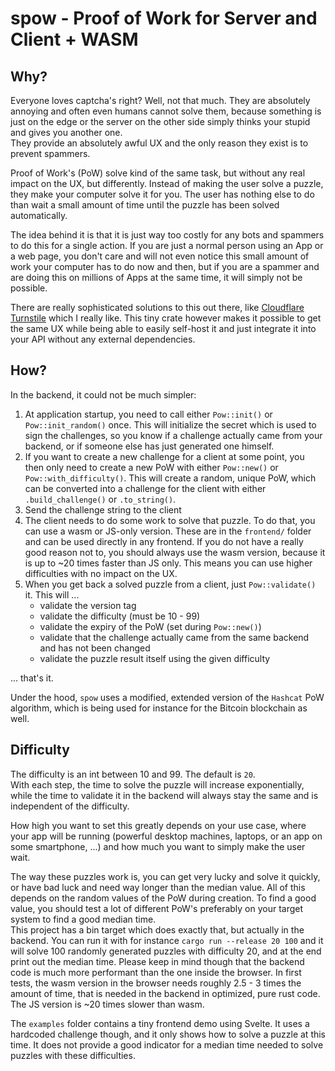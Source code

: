 # spow - Proof of Work for Server and Client + WASM

## Why?

Everyone loves captcha's right? Well, not that much. They are absolutely annoying and often
even humans cannot solve them, because something is just on the edge or the server on the
other side simply thinks your stupid and gives you another one.  
They provide an absolutely awful UX and the only reason they exist is to prevent spammers.

Proof of Work's (PoW) solve kind of the same task, but without any real impact on the UX, but
differently. Instead of making the user solve a puzzle, they make your computer solve it
for you. The user has nothing else to do than wait a small amount of time until the puzzle
has been solved automatically.

The idea behind it is that it is just way too costly for any bots and spammers to do this 
for a single action. If you are just a normal person using an App or a web page, you don't 
care and will not even notice this small amount of work your computer has to do now
and then, but if you are a spammer and are doing this on millions of Apps at the same time,
it will simply not be possible.

There are really sophisticated solutions to this out there, like
[Cloudflare Turnstile](https://www.cloudflare.com/products/turnstile/) which I really like.
This tiny crate however makes it possible to get the same UX while being able to easily
self-host it and just integrate it into your API without any external dependencies.

## How?

In the backend, it could not be much simpler:

1. At application startup, you need to call either `Pow::init()` or `Pow::init_random()` once.
This will initialize the secret which is used to sign the challenges, so you know if a challenge
actually came from your backend, or if someone else has just generated one himself.
2. If you want to create a new challenge for a client at some point, you then only need to
create a new PoW with either `Pow::new()` or `Pow::with_difficulty()`. This will create
a random, unique PoW, which can be converted into a challenge for the client with either
`.build_challenge()` or `.to_string()`.
3. Send the challenge string to the client
4. The client needs to do some work to solve that puzzle. To do that, you can use a wasm
or JS-only version. These are in the `frontend/` folder and can be used directly in any 
frontend. If you do not have a really good reason not to, you should always use the wasm
version, because it is up to ~20 times faster than JS only. This means you can use higher
difficulties with no impact on the UX.
5. When you get back a solved puzzle from a client, just `Pow::validate()` it. This will ...
    - validate the version tag
    - validate the difficulty (must be 10 - 99)
    - validate the expiry of the PoW (set during `Pow::new()`)
    - validate that the challenge actually came from the same backend and has not been changed
    - validate the puzzle result itself using the given difficulty

... that's it.

Under the hood, `spow` uses a modified, extended version of the `Hashcat` PoW algorithm,
which is being used for instance for the Bitcoin blockchain as well.

## Difficulty

The difficulty is an int between 10 and 99. The default is `20`.  
With each step, the time to solve the puzzle will increase exponentially, while the time to
validate it in the backend will always stay the same and is independent of the difficulty.

How high you want to set this greatly depends on your use case, where your app will be running
(powerful desktop machines, laptops, or an app on some smartphone, ...) and how much you want
to simply make the user wait.

The way these puzzles work is, you can get very lucky and solve it quickly, or have bad luck
and need way longer than the median value. All of this depends on the random values of the
PoW during creation. To find a good value, you should test a lot of different PoW's preferably
on your target system to find a good median time.  
This project has a bin target which does exactly that, but actually in the backend. You can
run it with for instance `cargo run --release 20 100` and it will solve 100 randomly generated
puzzles with difficulty 20, and at the end print out the median time. Please keep in mind though
that the backend code is much more performant than the one inside the browser. In first tests,
the wasm version in the browser needs roughly 2.5 - 3 times the amount of time, that is needed
in the backend in optimized, pure rust code. The JS version is ~20 times slower than wasm.

The `examples` folder contains a tiny frontend demo using Svelte. It uses a hardcoded
challenge though, and it only shows how to solve a puzzle at this time. It does not provide
a good indicator for a median time needed to solve puzzles with these difficulties.
